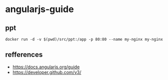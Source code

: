 # angularjs-guide

## ppt

```shell
docker run -d -v $(pwd)/src/ppt:/app -p 80:80 --name my-nginx my-nginx
```

## refferences

 - https://docs.angularjs.org/guide
 - https://developer.github.com/v3/ 
